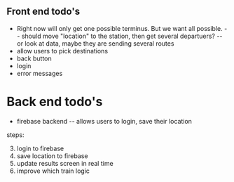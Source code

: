 ## Front end todo's
- Right now will only get one possible terminus. But we want all possible. 
-- should move "location" to the station, then get several departuers? 
-- or look at data, maybe they are sending several routes
- allow users to pick destinations
- back button
- login
- error messages

# Back end todo's
- firebase backend 
-- allows users to login, save their location

steps: 
<!-- 1. add location
2. save location to local storage -->
3. login to firebase
4. save location to firebase
5. update results screen in real time
6. improve which train logic